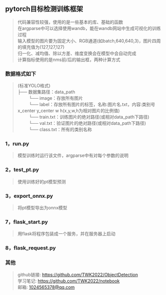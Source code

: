 ## pytorch目标检测训练框架
>代码兼容性较强，使用的是一些基本的库、基础的函数  
>在argparse中可以选择使用wandb，能在wandb网站中生成可视化的训练过程  
>输入模型的图片要为固定大小、RGB通道(如batch,640,640,3)，图片四周的填充值为(127,127,127)  
>归一化、减均值、除以方差、维度变换会在模型中会自动完成  
>计算指标使用的是nms前/后的输出框，两种计算方式  
### 数据格式如下  
>(标准YOLO格式)  
>├── 数据集路径：data_path  
>&emsp; &emsp; └── image：存放所有图片  
>&emsp; &emsp; └── label：存放所有图片的标签，名称:图片名.txt，内容:类别号 x_center y_center w h(x,y,w,h为相对图片的比例值)  
>&emsp; &emsp; └── train.txt：训练图片的绝对路径(或相对data_path下路径)  
>&emsp; &emsp; └── val.txt：验证图片的绝对路径(或相对data_path下路径)  
>&emsp; &emsp; └── class.txt：所有的类别名称  
### 1，run.py
>模型训练时运行该文件，argparse中有对每个参数的说明
### 2，test_pt.py
>使用训练好的pt模型预测
### 3，export_onnx.py
>将pt模型导出为onnx模型
### 7，flask_start.py
>用flask将程序包装成一个服务，并在服务器上启动
### 8，flask_request.py
### 其他
>github链接: https://github.com/TWK2022/ObjectDetection  
>学习笔记: https://github.com/TWK2022/notebook  
>邮箱: 1024565378@qq.com  
